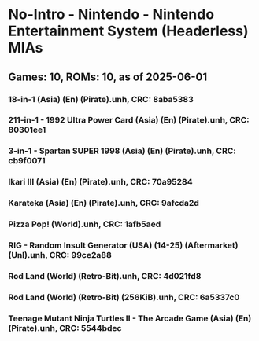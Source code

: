 # No-Intro - Nintendo - Nintendo Entertainment System (Headerless) MIAs
## Games: 10, ROMs: 10, as of 2025-06-01

### 18-in-1 (Asia) (En) (Pirate).unh, CRC: 8aba5383
### 211-in-1 - 1992 Ultra Power Card (Asia) (En) (Pirate).unh, CRC: 80301ee1
### 3-in-1 - Spartan SUPER 1998 (Asia) (En) (Pirate).unh, CRC: cb9f0071
### Ikari III (Asia) (En) (Pirate).unh, CRC: 70a95284
### Karateka (Asia) (En) (Pirate).unh, CRC: 9afcda2d
### Pizza Pop! (World).unh, CRC: 1afb5aed
### RIG - Random Insult Generator (USA) (14-25) (Aftermarket) (Unl).unh, CRC: 99ce2a88
### Rod Land (World) (Retro-Bit).unh, CRC: 4d021fd8
### Rod Land (World) (Retro-Bit) (256KiB).unh, CRC: 6a5337c0
### Teenage Mutant Ninja Turtles II - The Arcade Game (Asia) (En) (Pirate).unh, CRC: 5544bdec
